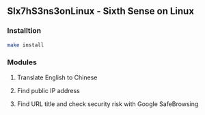 ## Slx7hS3ns3onLinux - Sixth Sense on Linux

### Installtion

```bash
make install
```

### Modules

1.  Translate English to Chinese

2.  Find public IP address

3.  Find URL title and check security risk with Google SafeBrowsing

